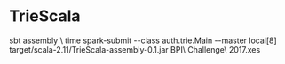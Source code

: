 # TrieScala
sbt assembly \\
time spark-submit --class auth.trie.Main --master local[8] target/scala-2.11/TrieScala-assembly-0.1.jar BPI\ Challenge\ 2017.xes
